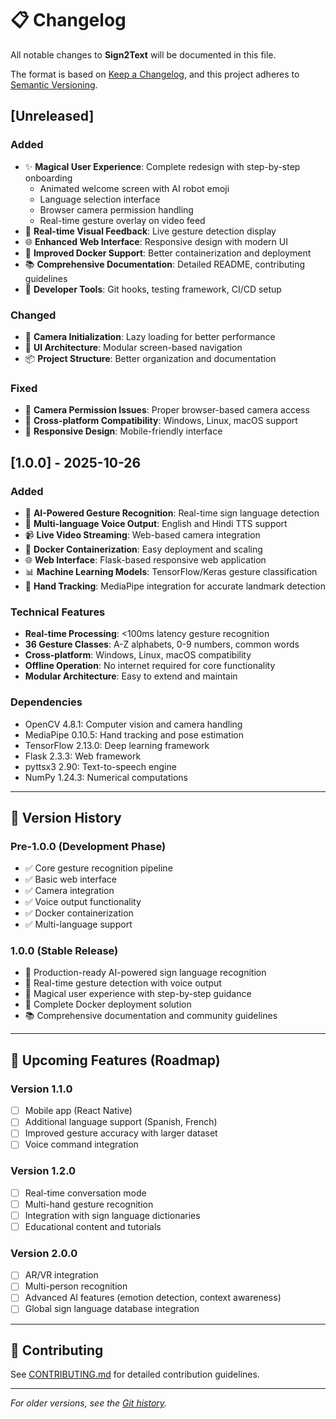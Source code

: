 # 📋 Changelog

All notable changes to **Sign2Text** will be documented in this file.

The format is based on [Keep a Changelog](https://keepachangelog.com/en/1.0.0/),
and this project adheres to [Semantic Versioning](https://semver.org/spec/v2.0.0.html).

## [Unreleased]

### Added
- ✨ **Magical User Experience**: Complete redesign with step-by-step onboarding
  - Animated welcome screen with AI robot emoji
  - Language selection interface
  - Browser camera permission handling
  - Real-time gesture overlay on video feed
- 🎯 **Real-time Visual Feedback**: Live gesture detection display
- 🌐 **Enhanced Web Interface**: Responsive design with modern UI
- 🐳 **Improved Docker Support**: Better containerization and deployment
- 📚 **Comprehensive Documentation**: Detailed README, contributing guidelines
- 🔧 **Developer Tools**: Git hooks, testing framework, CI/CD setup

### Changed
- 🔄 **Camera Initialization**: Lazy loading for better performance
- 🎨 **UI Architecture**: Modular screen-based navigation
- 📦 **Project Structure**: Better organization and documentation

### Fixed
- 🐛 **Camera Permission Issues**: Proper browser-based camera access
- 🔧 **Cross-platform Compatibility**: Windows, Linux, macOS support
- 📱 **Responsive Design**: Mobile-friendly interface

## [1.0.0] - 2025-10-26

### Added
- 🤖 **AI-Powered Gesture Recognition**: Real-time sign language detection
- 🎤 **Multi-language Voice Output**: English and Hindi TTS support
- 📹 **Live Video Streaming**: Web-based camera integration
- 🐳 **Docker Containerization**: Easy deployment and scaling
- 🌐 **Web Interface**: Flask-based responsive web application
- 📊 **Machine Learning Models**: TensorFlow/Keras gesture classification
- 👋 **Hand Tracking**: MediaPipe integration for accurate landmark detection

### Technical Features
- **Real-time Processing**: <100ms latency gesture recognition
- **36 Gesture Classes**: A-Z alphabets, 0-9 numbers, common words
- **Cross-platform**: Windows, Linux, macOS compatibility
- **Offline Operation**: No internet required for core functionality
- **Modular Architecture**: Easy to extend and maintain

### Dependencies
- OpenCV 4.8.1: Computer vision and camera handling
- MediaPipe 0.10.5: Hand tracking and pose estimation
- TensorFlow 2.13.0: Deep learning framework
- Flask 2.3.3: Web framework
- pyttsx3 2.90: Text-to-speech engine
- NumPy 1.24.3: Numerical computations

---

## 📝 Version History

### Pre-1.0.0 (Development Phase)
- ✅ Core gesture recognition pipeline
- ✅ Basic web interface
- ✅ Camera integration
- ✅ Voice output functionality
- ✅ Docker containerization
- ✅ Multi-language support

### 1.0.0 (Stable Release)
- 🎉 Production-ready AI-powered sign language recognition
- 🎯 Real-time gesture detection with voice output
- 🌟 Magical user experience with step-by-step guidance
- 🐳 Complete Docker deployment solution
- 📚 Comprehensive documentation and community guidelines

---

## 🔮 Upcoming Features (Roadmap)

### Version 1.1.0
- [ ] Mobile app (React Native)
- [ ] Additional language support (Spanish, French)
- [ ] Improved gesture accuracy with larger dataset
- [ ] Voice command integration

### Version 1.2.0
- [ ] Real-time conversation mode
- [ ] Multi-hand gesture recognition
- [ ] Integration with sign language dictionaries
- [ ] Educational content and tutorials

### Version 2.0.0
- [ ] AR/VR integration
- [ ] Multi-person recognition
- [ ] Advanced AI features (emotion detection, context awareness)
- [ ] Global sign language database integration

---

## 🤝 Contributing

See [CONTRIBUTING.md](CONTRIBUTING.md) for detailed contribution guidelines.

---

*For older versions, see the [Git history](https://github.com/your-username/sign2text-opencv-tf/commits/main).*